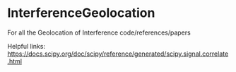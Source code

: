 # InterferenceGeolocation
For all the Geolocation of Interference code/references/papers


Helpful links:
https://docs.scipy.org/doc/scipy/reference/generated/scipy.signal.correlate.html
